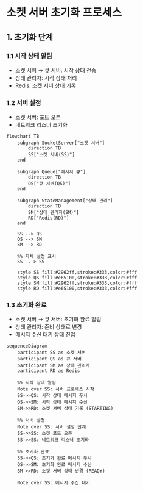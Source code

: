 # 소켓 서버 초기화 프로세스

## 1. 초기화 단계

### 1.1 시작 상태 알림

-   소켓 서버 → 큐 서버: 시작 상태 전송
-   상태 관리자: 시작 상태 처리
-   Redis: 소켓 서버 상태 기록

### 1.2 서버 설정

-   소켓 서버: 포트 오픈
-   네트워크 리스너 초기화

```mermaid
flowchart TB
    subgraph SocketServer["소켓 서버"]
        direction TB
        SS["소켓 서버(SS)"]
    end

    subgraph Queue["메시지 큐"]
        direction TB
        QS["큐 서버(QS)"]
    end

    subgraph StateManagement["상태 관리"]
        direction TB
        SM["상태 관리자(SM)"]
        RD["Redis(RD)"]
    end

    SS --> QS
    QS --> SM
    SM --> RD

    %% 자체 설정 표시
    SS -.-> SS

    style SS fill:#2962ff,stroke:#333,color:#fff
    style QS fill:#e65100,stroke:#333,color:#fff
    style SM fill:#2962ff,stroke:#333,color:#fff
    style RD fill:#e65100,stroke:#333,color:#fff

```

### 1.3 초기화 완료

-   소켓 서버 → 큐 서버: 초기화 완료 알림
-   상태 관리자: 준비 상태로 변경
-   메시지 수신 대기 상태 진입

```mermaid
sequenceDiagram
    participant SS as 소켓 서버
    participant QS as 큐 서버
    participant SM as 상태 관리자
    participant RD as Redis

    %% 시작 상태 알림
    Note over SS: 서버 프로세스 시작
    SS->>QS: 시작 상태 메시지 푸시
    QS->>SM: 시작 상태 메시지 수신
    SM->>RD: 소켓 서버 상태 기록 (STARTING)

    %% 서버 설정
    Note over SS: 서버 설정 단계
    SS->>SS: 소켓 포트 오픈
    SS->>SS: 네트워크 리스너 초기화

    %% 초기화 완료
    SS->>QS: 초기화 완료 메시지 푸시
    QS->>SM: 초기화 완료 메시지 수신
    SM->>RD: 소켓 서버 상태 변경 (READY)

    Note over SS: 메시지 수신 대기

```
